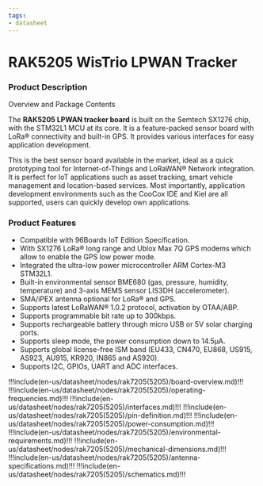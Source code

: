 ```yaml
---
tags:
- datasheet
---
```


# RAK5205 WisTrio LPWAN Tracker

<rk-img
  src="/assets/images/datasheet/rak5205/rak5205-wistrio-lpwan-tracker.png"
  width="25%"
  figure-number="1"
  caption="RAK5205 WisTrio LPWAN Tracker"
/>

### Product Description

Overview and Package Contents

The **RAK5205 LPWAN tracker board** is built on the Semtech SX1276 chip, with the STM32L1 MCU at its core. It is a feature-packed sensor board with LoRa® connectivity and built-in GPS. It provides various interfaces for easy application development.

 This is the best sensor board available in the market, ideal as a quick prototyping tool for Internet-of-Things and LoRaWAN® Network integration. It is perfect for IoT applications such as asset tracking, smart vehicle management and location-based services. Most importantly, application development environments such as the CooCox IDE and Kiel are all supported, users can quickly develop own applications.

### Product Features

- Compatible with 96Boards IoT Edition Specification. 
- With SX1276 LoRa® long range and Ublox Max 7Q GPS modems which allow to
enable the GPS low power mode. 
- Integrated the ultra-low power microcontroller ARM Cortex-M3 STM32L1. 
- Built-in environmental sensor BME680 (gas, pressure, humidity, temperature) and
3-axis MEMS sensor LIS3DH (accelerometer). 
- SMA/iPEX antenna optional for LoRa® and GPS.
- Supports latest LoRaWAN® 1.0.2 protocol, activation by OTAA/ABP.
- Supports programmable bit rate up to 300kbps. 
- Supports rechargeable battery through micro USB or 5V solar charging ports. 
- Supports sleep mode, the power consumption down to 14.5μA. 
- Supports global license-free ISM band (EU433, CN470, EU868, US915, AS923, AU915, KR920, IN865 and AS920). 
- Supports I2C, GPIOs, UART and ADC interfaces.

!!!include(en-us/datasheet/nodes/rak7205(5205)/board-overview.md)!!!
!!!include(en-us/datasheet/nodes/rak7205(5205)/operating-frequencies.md)!!!
!!!include(en-us/datasheet/nodes/rak7205(5205)/interfaces.md)!!!
!!!include(en-us/datasheet/nodes/rak7205(5205)/pin-definition.md)!!!
!!!include(en-us/datasheet/nodes/rak7205(5205)/power-consumption.md)!!!
!!!include(en-us/datasheet/nodes/rak7205(5205)/environmental-requirements.md)!!!
!!!include(en-us/datasheet/nodes/rak7205(5205)/mechanical-dimensions.md)!!!
!!!include(en-us/datasheet/nodes/rak7205(5205)/antenna-specifications.md)!!!
!!!include(en-us/datasheet/nodes/rak7205(5205)/schematics.md)!!!